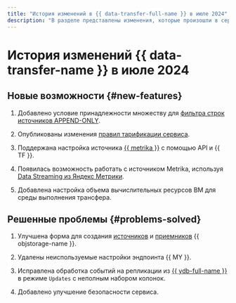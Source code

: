 ```yaml
---
title: "История изменений в {{ data-transfer-full-name }} в июле 2024"
description: "В разделе представлены изменения, которые произошли в сервисе {{ data-transfer-name }} в июле 2024 года."
---
```


# История изменений {{ data-transfer-name }} в июле 2024

## Новые возможности {#new-features}

1. Добавлено условие принадлежности множеству для [фильтра строк источников APPEND-ONLY](../concepts/data-transformation.md#append-only-sources).


1. Опубликованы изменения [правил тарификации сервиса](../pricing.md).

1. Поддержана настройка источника [{{ metrika }}](../operations/endpoint/source/metrika.md) с помощью API и {{ TF }}.

1. Появилась возможность работать с источником Metrika, используя [Data Streaming из Яндекс Метрики](/marketplace/products/varioqub/metrica-data-streaming).

1. Добавлена настройка объема вычислительных ресурсов ВМ для среды выполнения трансфера.

## Решенные проблемы {#problems-solved}


1. Улучшена форма для создания [источников](../operations/endpoint/source/object-storage.md) и [приемников](../operations/endpoint/target/object-storage.md) {{ objstorage-name }}.

1. Удалены неиспользуемые настройки эндпоинта {{ MY }}.

1. Исправлена обработка событий на репликации из [{{ ydb-full-name }}](../operations/endpoint/source/ydb.md) в режиме `Updates` с неполным набором колонок.

1. Добавлено улучшение безопасности сервиса. 